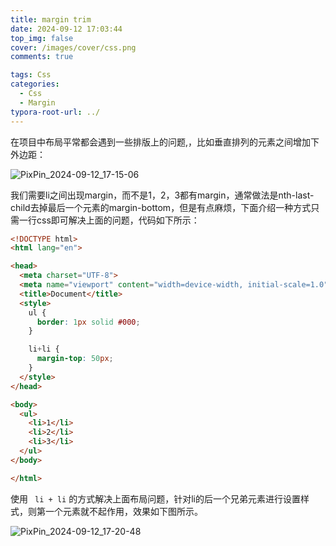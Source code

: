 ```yaml
---
title: margin trim
date: 2024-09-12 17:03:44
top_img: false
cover: /images/cover/css.png
comments: true

tags: Css
categories:
  - Css
  - Margin
typora-root-url: ../
---
```


在项目中布局平常都会遇到一些排版上的问题,，比如垂直排列的元素之间增加下外边距：

![PixPin_2024-09-12_17-15-06](/../assets/PixPin_2024-09-12_17-15-06.png)

我们需要li之间出现margin，而不是1，2，3都有margin，通常做法是nth-last-child去掉最后一个元素的margin-bottom，但是有点麻烦，下面介绍一种方式只需一行css即可解决上面的问题，代码如下所示：

```html
<!DOCTYPE html>
<html lang="en">

<head>
  <meta charset="UTF-8">
  <meta name="viewport" content="width=device-width, initial-scale=1.0">
  <title>Document</title>
  <style>
    ul {
      border: 1px solid #000;
    }

    li+li {
      margin-top: 50px;
    }
  </style>
</head>

<body>
  <ul>
    <li>1</li>
    <li>2</li>
    <li>3</li>
  </ul>
</body>

</html>
```

使用 ` li + li` 的方式解决上面布局问题，针对li的后一个兄弟元素进行设置样式，则第一个元素就不起作用，效果如下图所示。

![PixPin_2024-09-12_17-20-48](/../assets/PixPin_2024-09-12_17-20-48.png)
